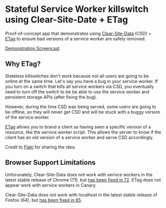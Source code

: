 # Stateful Service Worker killswitch using Clear-Site-Date + ETag

Proof-of-concept app that demonstrates using [Clear-Site-Data](https://developer.mozilla.org/en-US/docs/Web/HTTP/Headers/Clear-Site-Data) (CSD) + [ETag](https://developer.mozilla.org/en-US/docs/Web/HTTP/Headers/ETag) to ensure bad versions of a service worker are safely removed.

[Demonstration Screencast](https://youtu.be/E2csv-gAuPo)

## Why ETag?

Stateless killswitches don't work because not all users are going to be online at the same time. Let's say you have a bug in your service worker. If you turn on a switch that kills all service workers via CSD, you eventually need to turn off the switch to be be able to use the service worker and persistent storage APIs (after fixing the bug).

However, during the time CSD was being served, some users are going to be offline, so they will never get CSD and will be stuck with a buggy version of the service worker.

[ETag](https://developer.mozilla.org/en-US/docs/Web/HTTP/Headers/Clear-Site-Data) allows you to brand a client as having seen a specific version of a resource, like the service worker script. This allows the server to know if the client has an old version of a service worker and serve CSD accordingly.

Credit to [Flaki](https://github.com/flaki) for sharing the idea.

## Browser Support Limitations

Unforunately, Clear-Site-Data does not work with serivce workers in the latest stable release of Chrome (71), but [has been fixed in 72](https://bugs.chromium.org/p/chromium/issues/detail?id=898465). ETag does not appear work with service workers in Canary.

Clear-Site-Data does not work with localhost in the latest stable release of Firefox (64), but [has been fixed in 65](https://bugzilla.mozilla.org/show_bug.cgi?id=1501695).

